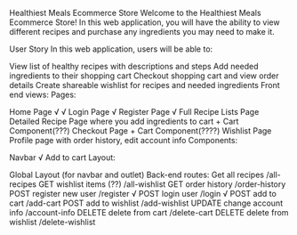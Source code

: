 Healthiest Meals Ecommerce Store
Welcome to the Healthiest Meals Ecommerce Store! In this web application, you will have the ability to view different recipes and purchase any ingredients you may need to make it.

User Story
In this web application, users will be able to:

View list of healthy recipes with descriptions and steps
Add needed ingredients to their shopping cart
Checkout shopping cart and view order details
Create shareable wishlist for recipes and needed ingredients
Front end views:
Pages:

Home Page √ √
Login Page √
Register Page √
Full Recipe Lists Page
Detailed Recipe Page where you add ingredients to cart + Cart Component(???)
Checkout Page + Cart Component(????)
Wishlist Page
Profile page with order history, edit account info
Components:

Navbar √
Add to cart
Layout:

Global Layout (for navbar and outlet)
Back-end routes:
Get
all recipes /all-recipes
GET
wishlist items (??) /all-wishlist
GET
order history /order-history
POST
register new user /register √
POST
login user /login √
POST add to cart /add-cart
POST
add to wishlist /add-wishlist
UPDATE change account info /account-info
DELETE
delete from cart /delete-cart
DELETE delete from wishlist /delete-wishlist